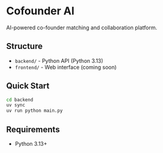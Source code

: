 # Cofounder AI

AI-powered co-founder matching and collaboration platform.

## Structure

- `backend/` - Python API (Python 3.13)
- `frontend/` - Web interface (coming soon)

## Quick Start

```bash
cd backend
uv sync
uv run python main.py
```

## Requirements

- Python 3.13+